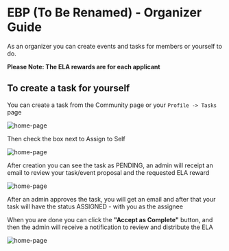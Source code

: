 
# EBP (To Be Renamed) - Organizer Guide

As an organizer you can create events and tasks for members or yourself to do.

**Please Note: The ELA rewards are for each applicant**


## To create a task for yourself

You can create a task from the Community page or your `Profile -> Tasks` page

![home-page](http://d72wx65dsgs48.cloudfront.net/images/MD/8.png)

Then check the box next to Assign to Self

![home-page](http://d72wx65dsgs48.cloudfront.net/images/MD/9.png)

After creation you can see the task as PENDING, an admin will receipt an email to review
your task/event proposal and the requested ELA reward

![home-page](http://d72wx65dsgs48.cloudfront.net/images/MD/10.png)

After an admin approves the task, you will get an email and after that your task will have
the status ASSIGNED - with you as the assignee

When you are done you can click the **"Accept as Complete"** button, and then the admin
will receive a notification to review and distribute the ELA

![home-page](http://d72wx65dsgs48.cloudfront.net/images/MD/11.png)




